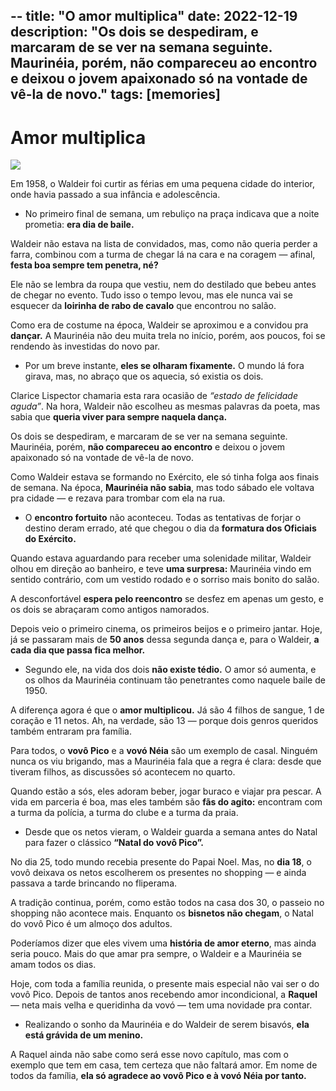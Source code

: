 --
title: "O amor multiplica"
date: 2022-12-19
description: "Os dois se despediram, e marcaram de se ver na semana seguinte. Maurinéia, porém, não compareceu ao encontro e deixou o jovem apaixonado só na vontade de vê-la de novo."
tags: [memories]
---

# Amor multiplica

![](https://thenewscc.com.br/wp-content/uploads/2022/12/e9e2be91-99d0-4e15-b59d-970ca5e90875_1125x904-2.jpg)

Em 1958, o Waldeir foi curtir as férias em uma pequena cidade do interior, onde havia passado a sua infância e adolescência.

-   No primeiro final de semana, um rebuliço na praça indicava que a noite prometia: **era dia de baile.**

Waldeir não estava na lista de convidados, mas, como não queria perder a farra, combinou com a turma de chegar lá na cara e na coragem — afinal, **festa boa sempre tem penetra, né?**

Ele não se lembra da roupa que vestiu, nem do destilado que bebeu antes de chegar no evento. Tudo isso o tempo levou, mas ele nunca vai se esquecer da **loirinha de rabo de cavalo** que encontrou no salão.

Como era de costume na época, Waldeir se aproximou e a convidou pra **dançar.** A Maurinéia não deu muita trela no início, porém, aos poucos, foi se rendendo às investidas do novo par.

-   Por um breve instante, **eles se olharam fixamente.** O mundo lá fora girava, mas, no abraço que os aquecia, só existia os dois.

Clarice Lispector chamaria esta rara ocasião de _“estado de felicidade aguda”_. Na hora, Waldeir não escolheu as mesmas palavras da poeta, mas sabia que **queria viver para sempre naquela dança.**

Os dois se despediram, e marcaram de se ver na semana seguinte. Maurinéia, porém, **não compareceu ao encontro** e deixou o jovem apaixonado só na vontade de vê-la de novo.

Como Waldeir estava se formando no Exército, ele só tinha folga aos finais de semana. Na época, **Maurinéia não sabia**, mas todo sábado ele voltava pra cidade — e rezava para trombar com ela na rua.

-   O **encontro fortuito** não aconteceu. Todas as tentativas de forjar o destino deram errado, até que chegou o dia da **formatura dos Oficiais do Exército.**

Quando estava aguardando para receber uma solenidade militar, Waldeir olhou em direção ao banheiro, e teve **uma surpresa:** Maurinéia vindo em sentido contrário, com um vestido rodado e o sorriso mais bonito do salão.

A desconfortável **espera pelo reencontro** se desfez em apenas um gesto, e os dois se abraçaram como antigos namorados.

Depois veio o primeiro cinema, os primeiros beijos e o primeiro jantar. Hoje, já se passaram mais de **50 anos** dessa segunda dança e, para o Waldeir, **a cada dia que passa fica melhor.**

-   Segundo ele, na vida dos dois **não existe tédio.** O amor só aumenta, e os olhos da Maurinéia continuam tão penetrantes como naquele baile de 1950.

A diferença agora é que o **amor multiplicou.** Já são 4 filhos de sangue, 1 de coração e 11 netos. Ah, na verdade, são 13 — porque dois genros queridos também entraram pra família.

Para todos, o **vovô Pico** e a **vovó Néia** são um exemplo de casal. Ninguém nunca os viu brigando, mas a Maurinéia fala que a regra é clara: desde que tiveram filhos, as discussões só acontecem no quarto.

Quando estão a sós, eles adoram beber, jogar buraco e viajar pra pescar. A vida em parceria é boa, mas eles também são **fãs do agito:** encontram com a turma da polícia, a turma do clube e a turma da praia.

-   Desde que os netos vieram, o Waldeir guarda a semana antes do Natal para fazer o clássico **“Natal do vovô Pico”.**

No dia 25, todo mundo recebia presente do Papai Noel. Mas, no **dia 18**, o vovô deixava os netos escolherem os presentes no shopping — e ainda passava a tarde brincando no fliperama.

A tradição continua, porém, como estão todos na casa dos 30, o passeio no shopping não acontece mais. Enquanto os **bisnetos não chegam**, o Natal do vovô Pico é um almoço dos adultos.

Poderíamos dizer que eles vivem uma **história de amor eterno**, mas ainda seria pouco. Mais do que amar pra sempre, o Waldeir e a Maurinéia se amam todos os dias.

Hoje, com toda a família reunida, o presente mais especial não vai ser o do vovô Pico. Depois de tantos anos recebendo amor incondicional, a **Raquel** — neta mais velha e queridinha da vovó — tem uma novidade pra contar.

-   Realizando o sonho da Maurinéia e do Waldeir de serem bisavós, **ela está grávida de um menino.**

A Raquel ainda não sabe como será esse novo capítulo, mas com o exemplo que tem em casa, tem certeza que não faltará amor. Em nome de todos da família, **ela só agradece ao vovô Pico e à vovó Néia por tanto.**
